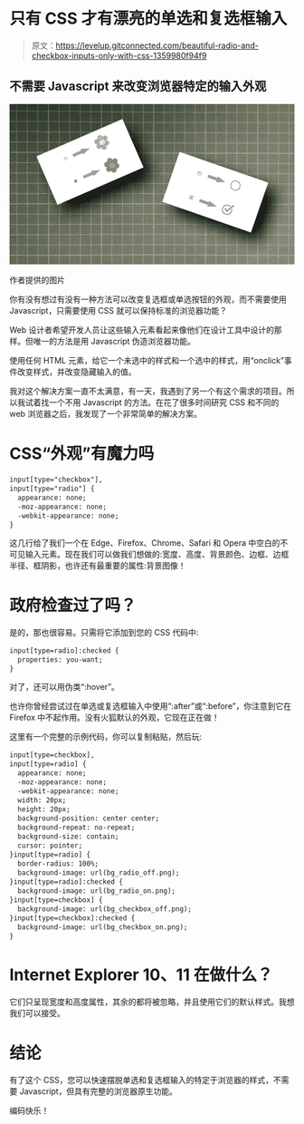 # 只有 CSS 才有漂亮的单选和复选框输入

> 原文：<https://levelup.gitconnected.com/beautiful-radio-and-checkbox-inputs-only-with-css-1359980f94f9>

## 不需要 Javascript 来改变浏览器特定的输入外观

![](img/0712c6e49b454dff6d051b14371d9e0e.png)

作者提供的图片

你有没有想过有没有一种方法可以改变复选框或单选按钮的外观，而不需要使用 Javascript，只需要使用 CSS 就可以保持标准的浏览器功能？

Web 设计者希望开发人员让这些输入元素看起来像他们在设计工具中设计的那样。但唯一的方法是用 Javascript 伪造浏览器功能。

使用任何 HTML 元素，给它一个未选中的样式和一个选中的样式，用“onclick”事件改变样式，并改变隐藏输入的值。

我对这个解决方案一直不太满意，有一天，我遇到了另一个有这个需求的项目。所以我试着找一个不用 Javascript 的方法。在花了很多时间研究 CSS 和不同的 web 浏览器之后，我发现了一个非常简单的解决方案。

# CSS“外观”有魔力吗

```
input[type="checkbox"],
input[type="radio"] {
  appearance: none;
  -moz-appearance: none;
  -webkit-appearance: none;
}
```

这几行给了我们一个在 Edge、Firefox、Chrome、Safari 和 Opera 中空白的不可见输入元素。现在我们可以做我们想做的:宽度、高度、背景颜色、边框、边框半径、框阴影，也许还有最重要的属性:背景图像！

# 政府检查过了吗？

是的，那也很容易。只需将它添加到您的 CSS 代码中:

```
input[type=radio]:checked {
  properties: you-want;
}
```

对了，还可以用伪类“:hover”。

也许你曾经尝试过在单选或复选框输入中使用“:after”或“:before”，你注意到它在 Firefox 中不起作用。没有火狐默认的外观，它现在正在做！

这里有一个完整的示例代码，你可以复制粘贴，然后玩:

```
input[type=checkbox],
input[type=radio] {
  appearance: none;
  -moz-appearance: none;
  -webkit-appearance: none;
  width: 20px;
  height: 20px;
  background-position: center center;
  background-repeat: no-repeat;
  background-size: contain;
  cursor: pointer;
}input[type=radio] {
  border-radius: 100%;
  background-image: url(bg_radio_off.png);
}input[type=radio]:checked {
  background-image: url(bg_radio_on.png);
}input[type=checkbox] {
  background-image: url(bg_checkbox_off.png);
}input[type=checkbox]:checked {
  background-image: url(bg_checkbox_on.png);
}
```

# Internet Explorer 10、11 在做什么？

它们只呈现宽度和高度属性，其余的都将被忽略，并且使用它们的默认样式。我想我们可以接受。

# 结论

有了这个 CSS，您可以快速摆脱单选和复选框输入的特定于浏览器的样式，不需要 Javascript，但具有完整的浏览器原生功能。

编码快乐！